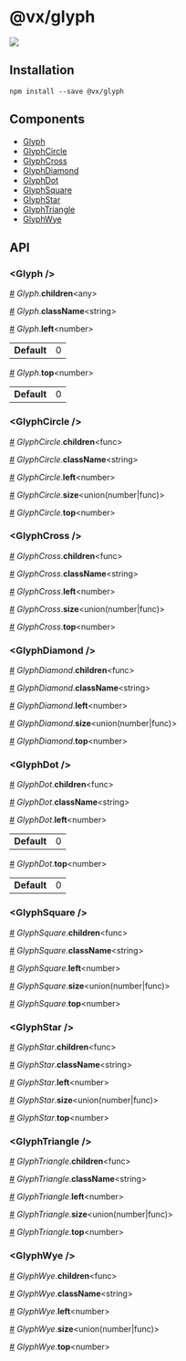 # @vx/glyph

<a title="@vx/glyph npm downloads" href="https://www.npmjs.com/package/@vx/glyph">
  <img src="https://img.shields.io/npm/dm/@vx/glyph.svg?style=flat-square" />
</a>


## Installation

```
npm install --save @vx/glyph
```


## Components



  - [Glyph](#glyph-)
  - [GlyphCircle](#glyphcircle-)
  - [GlyphCross](#glyphcross-)
  - [GlyphDiamond](#glyphdiamond-)
  - [GlyphDot](#glyphdot-)
  - [GlyphSquare](#glyphsquare-)
  - [GlyphStar](#glyphstar-)
  - [GlyphTriangle](#glyphtriangle-)
  - [GlyphWye](#glyphwye-)

## API



### &lt;Glyph /&gt;


<a name="Glyph__children" href="#Glyph__children">#</a> *Glyph*.**children**&lt;any&gt;  

<a name="Glyph__className" href="#Glyph__className">#</a> *Glyph*.**className**&lt;string&gt;  

<a name="Glyph__left" href="#Glyph__left">#</a> *Glyph*.**left**&lt;number&gt;  <table><tr><td><strong>Default</strong></td><td>0</td></td></table>

<a name="Glyph__top" href="#Glyph__top">#</a> *Glyph*.**top**&lt;number&gt;  <table><tr><td><strong>Default</strong></td><td>0</td></td></table>

### &lt;GlyphCircle /&gt;


<a name="GlyphCircle__children" href="#GlyphCircle__children">#</a> *GlyphCircle*.**children**&lt;func&gt;  

<a name="GlyphCircle__className" href="#GlyphCircle__className">#</a> *GlyphCircle*.**className**&lt;string&gt;  

<a name="GlyphCircle__left" href="#GlyphCircle__left">#</a> *GlyphCircle*.**left**&lt;number&gt;  

<a name="GlyphCircle__size" href="#GlyphCircle__size">#</a> *GlyphCircle*.**size**&lt;union(number|func)&gt;  

<a name="GlyphCircle__top" href="#GlyphCircle__top">#</a> *GlyphCircle*.**top**&lt;number&gt;  

### &lt;GlyphCross /&gt;


<a name="GlyphCross__children" href="#GlyphCross__children">#</a> *GlyphCross*.**children**&lt;func&gt;  

<a name="GlyphCross__className" href="#GlyphCross__className">#</a> *GlyphCross*.**className**&lt;string&gt;  

<a name="GlyphCross__left" href="#GlyphCross__left">#</a> *GlyphCross*.**left**&lt;number&gt;  

<a name="GlyphCross__size" href="#GlyphCross__size">#</a> *GlyphCross*.**size**&lt;union(number|func)&gt;  

<a name="GlyphCross__top" href="#GlyphCross__top">#</a> *GlyphCross*.**top**&lt;number&gt;  

### &lt;GlyphDiamond /&gt;


<a name="GlyphDiamond__children" href="#GlyphDiamond__children">#</a> *GlyphDiamond*.**children**&lt;func&gt;  

<a name="GlyphDiamond__className" href="#GlyphDiamond__className">#</a> *GlyphDiamond*.**className**&lt;string&gt;  

<a name="GlyphDiamond__left" href="#GlyphDiamond__left">#</a> *GlyphDiamond*.**left**&lt;number&gt;  

<a name="GlyphDiamond__size" href="#GlyphDiamond__size">#</a> *GlyphDiamond*.**size**&lt;union(number|func)&gt;  

<a name="GlyphDiamond__top" href="#GlyphDiamond__top">#</a> *GlyphDiamond*.**top**&lt;number&gt;  

### &lt;GlyphDot /&gt;


<a name="GlyphDot__children" href="#GlyphDot__children">#</a> *GlyphDot*.**children**&lt;func&gt;  

<a name="GlyphDot__className" href="#GlyphDot__className">#</a> *GlyphDot*.**className**&lt;string&gt;  

<a name="GlyphDot__left" href="#GlyphDot__left">#</a> *GlyphDot*.**left**&lt;number&gt;  <table><tr><td><strong>Default</strong></td><td>0</td></td></table>

<a name="GlyphDot__top" href="#GlyphDot__top">#</a> *GlyphDot*.**top**&lt;number&gt;  <table><tr><td><strong>Default</strong></td><td>0</td></td></table>

### &lt;GlyphSquare /&gt;


<a name="GlyphSquare__children" href="#GlyphSquare__children">#</a> *GlyphSquare*.**children**&lt;func&gt;  

<a name="GlyphSquare__className" href="#GlyphSquare__className">#</a> *GlyphSquare*.**className**&lt;string&gt;  

<a name="GlyphSquare__left" href="#GlyphSquare__left">#</a> *GlyphSquare*.**left**&lt;number&gt;  

<a name="GlyphSquare__size" href="#GlyphSquare__size">#</a> *GlyphSquare*.**size**&lt;union(number|func)&gt;  

<a name="GlyphSquare__top" href="#GlyphSquare__top">#</a> *GlyphSquare*.**top**&lt;number&gt;  

### &lt;GlyphStar /&gt;


<a name="GlyphStar__children" href="#GlyphStar__children">#</a> *GlyphStar*.**children**&lt;func&gt;  

<a name="GlyphStar__className" href="#GlyphStar__className">#</a> *GlyphStar*.**className**&lt;string&gt;  

<a name="GlyphStar__left" href="#GlyphStar__left">#</a> *GlyphStar*.**left**&lt;number&gt;  

<a name="GlyphStar__size" href="#GlyphStar__size">#</a> *GlyphStar*.**size**&lt;union(number|func)&gt;  

<a name="GlyphStar__top" href="#GlyphStar__top">#</a> *GlyphStar*.**top**&lt;number&gt;  

### &lt;GlyphTriangle /&gt;


<a name="GlyphTriangle__children" href="#GlyphTriangle__children">#</a> *GlyphTriangle*.**children**&lt;func&gt;  

<a name="GlyphTriangle__className" href="#GlyphTriangle__className">#</a> *GlyphTriangle*.**className**&lt;string&gt;  

<a name="GlyphTriangle__left" href="#GlyphTriangle__left">#</a> *GlyphTriangle*.**left**&lt;number&gt;  

<a name="GlyphTriangle__size" href="#GlyphTriangle__size">#</a> *GlyphTriangle*.**size**&lt;union(number|func)&gt;  

<a name="GlyphTriangle__top" href="#GlyphTriangle__top">#</a> *GlyphTriangle*.**top**&lt;number&gt;  

### &lt;GlyphWye /&gt;


<a name="GlyphWye__children" href="#GlyphWye__children">#</a> *GlyphWye*.**children**&lt;func&gt;  

<a name="GlyphWye__className" href="#GlyphWye__className">#</a> *GlyphWye*.**className**&lt;string&gt;  

<a name="GlyphWye__left" href="#GlyphWye__left">#</a> *GlyphWye*.**left**&lt;number&gt;  

<a name="GlyphWye__size" href="#GlyphWye__size">#</a> *GlyphWye*.**size**&lt;union(number|func)&gt;  

<a name="GlyphWye__top" href="#GlyphWye__top">#</a> *GlyphWye*.**top**&lt;number&gt;  
